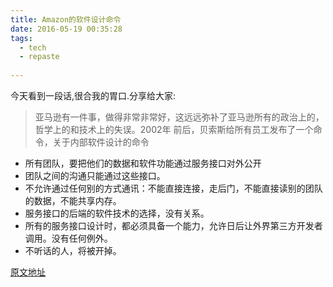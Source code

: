 ```yaml
---
title: Amazon的软件设计命令
date: 2016-05-19 00:35:28
tags:
  - tech
  - repaste
  
---
```


今天看到一段话,很合我的胃口.分享给大家:  

>亚马逊有一件事，做得非常非常好，这远远弥补了亚马逊所有的政治上的，哲学上的和技术上的失误。2002年 前后，贝索斯给所有员工发布了一个命令，关于内部软件设计的命令

- 所有团队，要把他们的数据和软件功能通过服务接口对外公开
- 团队之间的沟通只能通过这些接口。
- 不允许通过任何别的方式通讯：不能直接连接，走后门，不能直接读别的团队的数据，不能共享内存。
- 服务接口的后端的软件技术的选择，没有关系。
- 所有的服务接口设计时，都必须具备一个能力，允许日后让外界第三方开发者调用。没有任何例外。
- 不听话的人，将被开掉。


[原文地址](http://36kr.com/p/5043332.html)